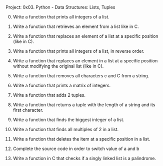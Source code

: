 Project: 0x03. Python - Data Structures: Lists, Tuples


0. Write a function that prints all integers of a list.

1. Write a function that retrieves an element from a list like in C.

2. Write a function that replaces an element of a list at a specific position (like in C).

3. Write a function that prints all integers of a list, in reverse order.

4. Write a function that replaces an element in a list at a specific position without modifying the original list (like in C).

5. Write a function that removes all characters c and C from a string.

6. Write a function that prints a matrix of integers.

7. Write a function that adds 2 tuples.

8. Write a function that returns a tuple with the length of a string and its first character.

9. Write a function that finds the biggest integer of a list. 

10. Write a function that finds all multiples of 2 in a list.

11. Write a function that deletes the item at a specific position in a list.

12. Complete the source code in order to switch value of a and b

13. Write a function in C that checks if a singly linked list is a palindrome.


